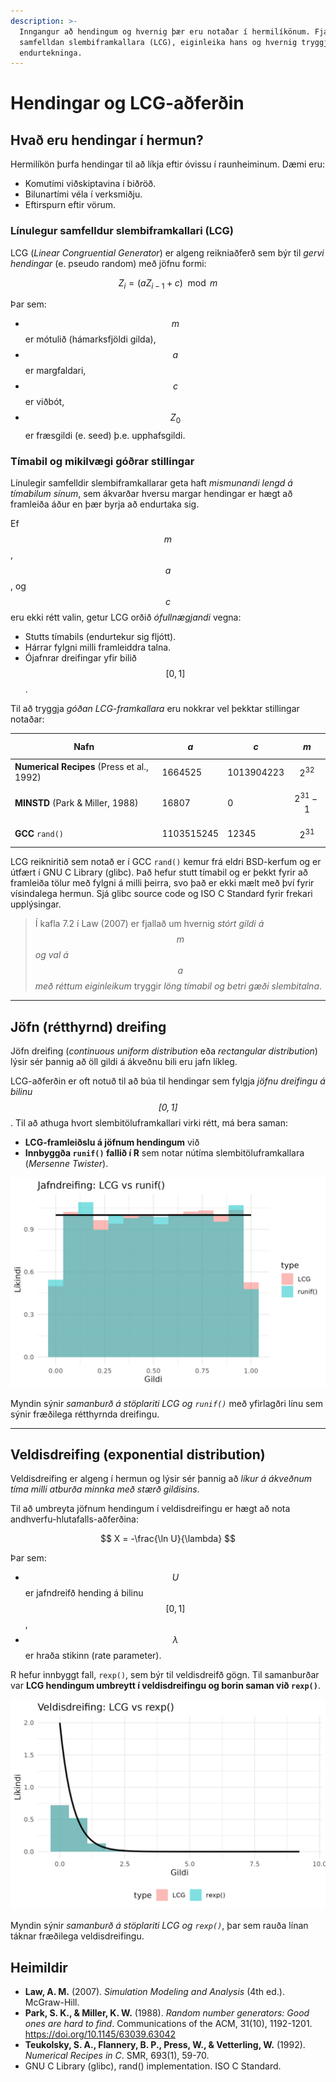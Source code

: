 ```yaml
---
description: >-
  Inngangur að hendingum og hvernig þær eru notaðar í hermilíkönum. Fjallað er um línulegan 
  samfelldan slembiframkallara (LCG), eiginleika hans og hvernig tryggja má löng tímabil án 
  endurtekninga. 
---
```


# Hendingar og LCG-aðferðin

## Hvað eru hendingar í hermun?

Hermilíkön þurfa hendingar til að líkja eftir óvissu í raunheiminum. Dæmi eru:

- Komutími viðskiptavina í biðröð.
- Bilunartími véla í verksmiðju.
- Eftirspurn eftir vörum.

### Línulegur samfelldur slembiframkallari (LCG)

LCG (*Linear Congruential Generator*) er algeng reikniaðferð sem býr til *gervi hendingar*
(e. pseudo random) með jöfnu formi:

$$
Z_i = (a Z_{i-1} + c) \mod m
$$

Þar sem:

- $$m$$ er mótulið (hámarksfjöldi gilda),
- $$a$$ er margfaldari,
- $$c$$ er viðbót,
- $$Z_0$$ er fræsgildi (e. seed) þ.e. upphafsgildi.

### Tímabil og mikilvægi góðrar stillingar

Línulegir samfelldir slembiframkallarar geta haft *mismunandi lengd á tímabilum sínum*, sem
ákvarðar hversu margar hendingar er hægt að framleiða áður en þær byrja að endurtaka sig.

Ef $$m$$, $$a$$, og $$c$$ eru ekki rétt valin, getur LCG orðið *ófullnægjandi* vegna:

- Stutts tímabils (endurtekur sig fljótt).
- Hárrar fylgni milli framleiddra talna.
- Ójafnrar dreifingar yfir bilið $$[0,1]$$.

Til að tryggja *góðan LCG-framkallara* eru nokkrar vel þekktar stillingar notaðar:

| Nafn                                       | $$a$$      | $$c$$      | $$m$$          |
|--------------------------------------------|------------|------------|----------------|
| **Numerical Recipes** (Press et al., 1992) | 1664525    | 1013904223 | $$2^{32}$$     |
| **MINSTD** (Park & Miller, 1988)           | 16807      | 0          | $$2^{31} - 1$$ |
| **GCC** `rand()`                           | 1103515245 | 12345      | $$2^{31}$$     |

LCG reikniritið sem notað er í GCC `rand()` kemur frá eldri BSD-kerfum og er útfært í GNU C
Library (glibc). Það hefur stutt tímabil og er þekkt fyrir að framleiða tölur með fylgni á milli
þeirra, svo það er ekki mælt með því fyrir vísindalega hermun. Sjá glibc source code og ISO C
Standard fyrir frekari upplýsingar.

> Í kafla 7.2 í Law (2007) er fjallað um hvernig *stórt gildi á $$m$$ og val á $$a$$ með réttum
eiginleikum* tryggir *löng tímabil og betri gæði slembitalna*.

---

## **Jöfn (rétthyrnd) dreifing**

Jöfn dreifing (*continuous uniform distribution* eða *rectangular distribution*) lýsir sér þannig að
öll gildi á ákveðnu bili eru jafn líkleg.

LCG-aðferðin er oft notuð til að búa til hendingar sem fylgja *jöfnu dreifingu á bilinu $$[0,1]$$*.
Til að athuga hvort slembitöluframkallari virki rétt, má bera saman:

- **LCG-framleiðslu á jöfnum hendingum** við
- **Innbyggða `runif()` fallið í R** sem notar nútíma slembitöluframkallara (*Mersenne Twister*).

![Samanburður á rétthyrndri dreifingu](figs/uniform_comparison.jpg)

Myndin sýnir *samanburð á stöplariti LCG og `runif()`* með yfirlagðri línu sem
sýnir fræðilega rétthyrnda dreifingu.

---

## Veldisdreifing (exponential distribution)

Veldisdreifing er algeng í hermun og lýsir sér þannig að *líkur á ákveðnum tíma milli atburða
minnka með stærð gildisins*.

Til að umbreyta jöfnum hendingum í veldisdreifingu er hægt að nota andhverfu-hlutafalls-aðferðina:

$$ X = -\frac{\ln U}{\lambda} $$

Þar sem:

- $$U$$ er jafndreifð hending á bilinu $$[0,1]$$,
- $$\lambda$$ er hraða stikinn (rate parameter).

R hefur innbyggt fall, `rexp()`, sem býr til veldisdreifð gögn. Til samanburðar var **LCG hendingum
umbreytt í veldisdreifingu og borin saman við `rexp()`**.

![Samanburður á veldisdreifingu](figs/expon_comparison.jpg)

Myndin sýnir *samanburð á stöplariti LCG og `rexp()`*, þar sem rauða línan táknar
fræðilega veldisdreifingu.

## Heimildir

- **Law, A. M.** (2007). *Simulation Modeling and Analysis* (4th ed.). McGraw-Hill.
- **Park, S. K., & Miller, K. W.** (1988). *Random number generators: Good ones are hard to find*.
  Communications of the ACM, 31(10), 1192-1201. https://doi.org/10.1145/63039.63042
- **Teukolsky, S. A., Flannery, B. P., Press, W., & Vetterling, W.** (1992). *Numerical Recipes in
  C*. SMR, 693(1), 59-70.
- GNU C Library (glibc), rand() implementation. ISO C Standard.